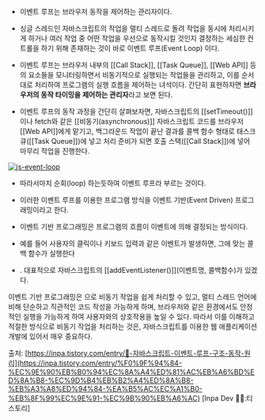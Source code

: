 - 이벤트 루프는 브라우저 동작을 제어하는 관리자이다.
- 싱글 스레드인 자바스크립트의 작업을 멀티 스레드로 돌려 작업을 동시에 처리시키게 하거나 여러 작업 중 어떤 작업을 우선으로 동작시킬 것인지 결정하는 세심한 컨트롤을 하기 위해 존재하는 것이 바로 이벤트 루프(Event Loop) 이다. 

- 이벤트 루프는 브라우저 내부의 [[Call Stack]], [[Task Queue]], [[Web API]] 등의 요소들을 모니터링하면서 비동기적으로 실행되는 작업들을 관리하고, 이를 순서대로 처리하여 프로그램의 실행 흐름을 제어하는 녀석이다. 간단히 표현하자면 **브라우저의 동작 타이밍을 제어하는 관리자**라고 보면 된다.

- 이벤트 루프의 동작 과정을 간단히 살펴보자면, 자바스크립트의 [[setTimeout()]]이나 fetch와 같은 [[비동기(asynchronous)]] 자바스크립트 코드를 브라우저 [[Web API]]에게 맡기고, 백그라운드 작업이 끝난 결과를 콜백 함수 형태로 태스크큐([[Task Queue]])에 넣고 처리 준비가 되면 호출 스택([[Call Stack]])에 넣어 마무리 작업을 진행한다.

[![js-event-loop](https://blog.kakaocdn.net/dn/bEeJN4/btsabeBnUWX/exb9jS9LXWWW7oM1Yk832K/img.png)](https://blog.kakaocdn.net/dn/bEeJN4/btsabeBnUWX/exb9jS9LXWWW7oM1Yk832K/img.png)
- 따라서마치 순회(loop) 하는듯하여 이벤트 루프라 부르는 것이다.

- 이러한 이벤트 루프를 이용한 프로그램 방식을 이벤트 기반(Event Driven) 프로그래밍이라고 한다. 
- 이벤트 기반 프로그래밍은 프로그램의 흐름이 이벤트에 의해 결정되는 방식이다. 
- 예를 들어 사용자의 클릭이나 키보드 입력과 같은 이벤트가 발생하면, 그에 맞는 콜백 함수가 실행한다
- . 대표적으로 자바스크립트의 [[addEventListener()]](이벤트명, 콜백함수)가 있겠다.

이벤트 기반 프로그래밍은 으로 비동기 작업을 쉽게 처리할 수 있고, 멀티 스레드 언어에 비해 단순하고 직관적인 코드 작성을 가능하게 하며, 브라우저와 같은 환경에서도 안정적인 실행을 가능하게 하여 사용자와의 상호작용을 높일 수 있다. 따라서 이를 이해하고 적절한 방식으로 비동기 작업을 처리하는 것은, 자바스크립트를 이용한 웹 애플리케이션 개발에 있어서 매우 중요하다.

출처: [https://inpa.tistory.com/entry/🔄-자바스크립트-이벤트-루프-구조-동작-원리](https://inpa.tistory.com/entry/%F0%9F%94%84-%EC%9E%90%EB%B0%94%EC%8A%A4%ED%81%AC%EB%A6%BD%ED%8A%B8-%EC%9D%B4%EB%B2%A4%ED%8A%B8-%EB%A3%A8%ED%94%84-%EA%B5%AC%EC%A1%B0-%EB%8F%99%EC%9E%91-%EC%9B%90%EB%A6%AC) [Inpa Dev 👨‍💻:티스토리]